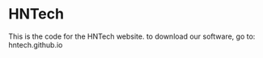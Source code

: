 # HNTech
This is the code for the HNTech website. to download our software, go to:
hntech.github.io
